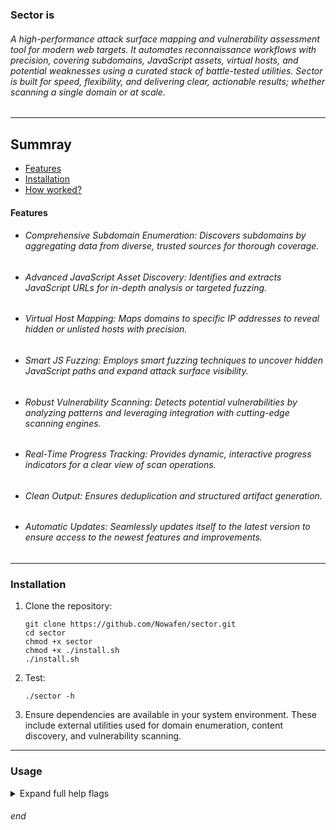 ### Sector is 
###### A high-performance attack surface mapping and vulnerability assessment tool for modern web targets. It automates reconnaissance workflows with precision, covering subdomains, JavaScript assets, virtual hosts, and potential weaknesses using a curated stack of battle-tested utilities. Sector is built for speed, flexibility, and delivering clear, actionable results; whether scanning a single domain or at scale.

---
## Summray
* [Features](#Features)
* [Installation](#Installation)
* [How worked?](#Usage)


#### Features

- ###### Comprehensive Subdomain Enumeration: Discovers subdomains by aggregating data from diverse, trusted sources for thorough coverage.
- ###### Advanced JavaScript Asset Discovery: Identifies and extracts JavaScript URLs for in-depth analysis or targeted fuzzing.
- ###### Virtual Host Mapping: Maps domains to specific IP addresses to reveal hidden or unlisted hosts with precision.
- ###### Smart JS Fuzzing: Employs smart fuzzing techniques to uncover hidden JavaScript paths and expand attack surface visibility.
- ###### Robust Vulnerability Scanning: Detects potential vulnerabilities by analyzing patterns and leveraging integration with cutting-edge scanning engines.
- ###### Real-Time Progress Tracking: Provides dynamic, interactive progress indicators for a clear view of scan operations.
- ###### Clean Output: Ensures deduplication and structured artifact generation.
- ###### Automatic Updates: Seamlessly updates itself to the latest version to ensure access to the newest features and improvements.

---

### Installation

1. Clone the repository:

    ```
    git clone https://github.com/Nowafen/sector.git
    cd sector
    chmod +x sector
    chmod +x ./install.sh
    ./install.sh
    ```
2. Test:
   ```
   ./sector -h
   ```

4. Ensure dependencies are available in your system environment.
These include external utilities used for domain enumeration, content discovery, and vulnerability scanning.

---

### Usage
<details>
  <summary>Expand full help flags
  </summary>
    
```
sector -h

Sector is a high-performance attack surface mapping and vulnerability assessment tool,
designed to enhance your attack surface discovery with precision and depth.

    Usage:
 sector [options]

    Options:
  
    -d, --domain {domain}
     Specify a single target domain (e.g., example.com)
  
    -l, --list {file}
    Specify a file containing a list of domains to scan (e.g., file-domains.txt)
  
    -vhost {ip}
    Specify an IP for virtual host scanning (e.g., http://5.5.5.5)
  
    -nc, --nuclei
    Perform advanced scanning to uncover potential attack vectors
  
    -pd, --parameter-discovery
    Identify hidden URL parameters to expand attack surface
  
    -sjf, --smart-js-fuzzer
    Enhance JS file discovery to broaden attack surface coverage
  
    -dbf, --dns-bruteforce
    Enable comprehensive DNS enumeration (requires -dbw and -dbr)
  
    -dbw, --dns-bruteforce-wordlist {file}
    Specify wordlist file for DNS enumeration (e.g., wordlist.txt)
  
    -dbr, --dns-bruteforce-resolvers {file}
    Specify resolvers file for DNS enumeration (e.g., resolvers.txt)
  
    -t, --thread {low|medium|high}
    Control parallel execution: low (2 tasks), medium (3 tasks, may stress the OS), high (all tasks, can heavily stress the OS (Default: None))
  
    -up, --update
    Update the tool to the latest version
  
    -h, --help
    Display this help menu
    
    Examples:
    sector -d google.com -t medium
    sector -d google.com -vhost http://85.85.69.69 -nc -t high
    sector -l file-domains.txt -nc -t low

    Version : 1.3.1
    
    Notes:
     Using multiple switches will trigger a deep scan.
     Please be patient as it may take significant time to complete.
```
</details>


###### end
